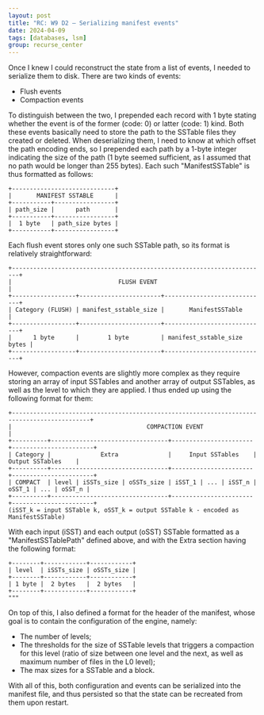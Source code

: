 ```yaml
---
layout: post
title: "RC: W9 D2 — Serializing manifest events"
date: 2024-04-09
tags: [databases, lsm]
group: recurse_center
---
```


Once I knew I could reconstruct the state from a list of events, I needed to serialize them to disk.
There are two kinds of events:

- Flush events
- Compaction events

To distinguish between the two, I prepended each record with 1 byte stating whether the event is of the former (code: 0)
or latter (code: 1) kind.
Both these events basically need to store the path to the SSTable files they created or deleted.
When deserializing them, I need to know at which offset the path encoding ends, so I prepended each path by a 1-byte
integer indicating the size of the path (1 byte seemed sufficient, as I assumed that no path would be longer than 255
bytes).
Each such "ManifestSSTable" is thus formatted as follows:

```text
+-----------------------------+
|       MANIFEST SSTABLE      |
+-----------+-----------------+
| path_size |      path       |
+-----------+-----------------+
|  1 byte   | path_size bytes |
+-----------+-----------------+
```

Each flush event stores only one such SSTable path, so its format is relatively straightforward:

```text
+------------------------------------------------------------------------+
|                              FLUSH EVENT                               |
+------------------+-----------------------+-----------------------------+
| Category (FLUSH) | manifest_sstable_size |       ManifestSSTable       |
+------------------+-----------------------+-----------------------------+
|      1 byte      |        1 byte         | manifest_sstable_size bytes |
+------------------+-----------------------+-----------------------------+
```

However, compaction events are slightly more complex as they require storing an array of input SSTables and another
array of output SSTables, as well as the level to which they are applied.
I thus ended up using the following format for them:

```text
+--------------------------------------------------------------------------------------------+
|                                      COMPACTION EVENT                                      |
+----------+---------------------------------+-----------------------+-----------------------+
| Category |              Extra              |     Input SSTables    |    Output SSTables    |
+----------+---------------------------------+-----------------------+-----------------------+
| COMPACT  | level | iSSTs_size | oSSTs_size | iSST_1 | ... | iSST_n | oSST_1 | ... | oSST_n |
+----------+---------------------------------+-----------------------+-----------------------+
(iSST_k = input SSTable k, oSST_k = output SSTable k - encoded as ManifestSSTable)
```

With each input (iSST) and each output (oSST) SSTable formatted as a "ManifestSSTablePath" defined above, and with the
Extra section having the following format:

```text
+--------+------------+------------+
| level  | iSSTs_size | oSSTs_size |
+--------+------------+------------+
| 1 byte |  2 bytes   |  2 bytes   |
+--------+------------+------------+
"""
```

On top of this, I also defined a format for the header of the manifest, whose goal is to contain the configuration of
the engine, namely:

- The number of levels;
- The thresholds for the size of SSTable levels that triggers a compaction for this level (ratio of size between one
  level and the next, as well as maximum number of files in the L0 level);
- The max sizes for a SSTable and a block.

With all of this, both configuration and events can be serialized into the manifest file, and thus persisted so that the
state can be recreated from them upon restart.
